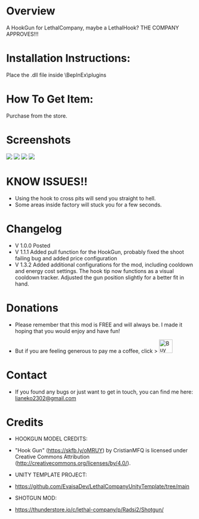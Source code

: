 # Overview
A HookGun for LethalCompany, maybe a LethalHook?
THE COMPANY APPROVES!!!

# Installation Instructions:
Place the .dll file inside \BepInEx\plugins

# How To Get Item:
Purchase from the store.

# Screenshots
![](https://i.imgur.com/TIhtI9F.png)
![](https://i.imgur.com/aLx6Rst.png)
![](https://i.imgur.com/nLsEYW4.png)
![](https://i.imgur.com/qkfCjQ0.png)

# KNOW ISSUES!!
- Using the hook to cross pits will send you straight to hell.
- Some areas inside factory will stuck you for a few seconds.

# Changelog
- V 1.0.0 Posted
- V 1.1.1 Added pull function for the HookGun, probably fixed the shoot failing bug and added price configuration
- V 1.3.2 Added additional configurations for the mod, including cooldown and energy cost settings. The hook tip now functions as a visual cooldown tracker. Adjusted the gun position slightly for a better fit in hand.

# Donations
- Please remember that this mod is FREE and will always be. I made it hoping that you would enjoy and have fun!

- But if you are feeling generous to pay me a coffee, click >  <a href='https://ko-fi.com/M4M1LVGAO' target='_blank'><img height='36' style='border:0px;height:36px;' src='https://storage.ko-fi.com/cdn/kofi1.png?v=3' border='0' alt='Buy Me a Coffee at ko-fi.com' /></a>

# Contact
- If you found any bugs or just want to get in touch, you can find me here: lianeko2302@gmail.com

# Credits
- HOOKGUN MODEL CREDITS:
- "Hook Gun" (https://skfb.ly/oMRUY) by CristianMFQ is licensed under Creative Commons Attribution (http://creativecommons.org/licenses/by/4.0/).

- UNITY TEMPLATE PROJECT:
- https://github.com/EvaisaDev/LethalCompanyUnityTemplate/tree/main

- SHOTGUN MOD:
- https://thunderstore.io/c/lethal-company/p/Radsi2/Shotgun/